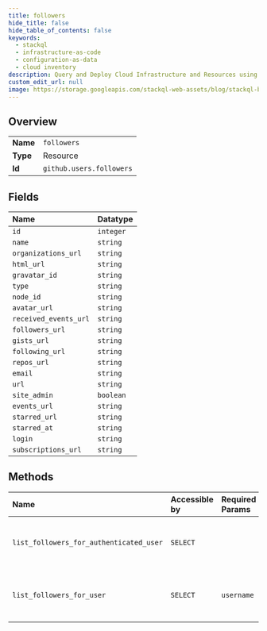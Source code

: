```yaml
---
title: followers
hide_title: false
hide_table_of_contents: false
keywords:
  - stackql
  - infrastructure-as-code
  - configuration-as-data
  - cloud inventory
description: Query and Deploy Cloud Infrastructure and Resources using SQL
custom_edit_url: null
image: https://storage.googleapis.com/stackql-web-assets/blog/stackql-blog-post-featured-image.png
---
```

  
    

## Overview
<table><tbody>
<tr><td><b>Name</b></td><td><code>followers</code></td></tr>
<tr><td><b>Type</b></td><td>Resource</td></tr>
<tr><td><b>Id</b></td><td><code>github.users.followers</code></td></tr>
</tbody></table>

## Fields
| Name | Datatype |
|:-----|:---------|
| `id` | `integer` |
| `name` | `string` |
| `organizations_url` | `string` |
| `html_url` | `string` |
| `gravatar_id` | `string` |
| `type` | `string` |
| `node_id` | `string` |
| `avatar_url` | `string` |
| `received_events_url` | `string` |
| `followers_url` | `string` |
| `gists_url` | `string` |
| `following_url` | `string` |
| `repos_url` | `string` |
| `email` | `string` |
| `url` | `string` |
| `site_admin` | `boolean` |
| `events_url` | `string` |
| `starred_url` | `string` |
| `starred_at` | `string` |
| `login` | `string` |
| `subscriptions_url` | `string` |
## Methods
| Name | Accessible by | Required Params | Description |
|:-----|:--------------|:----------------|:------------|
| `list_followers_for_authenticated_user` | `SELECT` |  | Lists the people following the authenticated user. |
| `list_followers_for_user` | `SELECT` | `username` | Lists the people following the specified user. |
